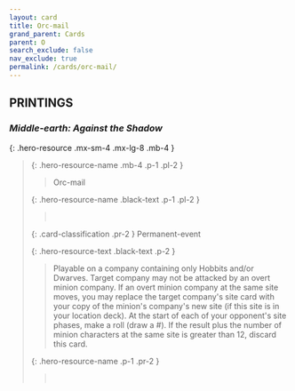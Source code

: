 ```yaml
---
layout: card
title: Orc-mail
grand_parent: Cards
parent: O
search_exclude: false
nav_exclude: true
permalink: /cards/orc-mail/
---
```


## PRINTINGS


### _Middle-earth: Against the Shadow_

{: .hero-resource .mx-sm-4 .mx-lg-8 .mb-4 }
> {: .hero-resource-name .mb-4 .p-1 .pl-2 }
> > <div class="card-mp"></div>
> > <div class="card-name">Orc-mail</div>
>
> {: .hero-resource-name .black-text .p-1 .pl-2 }
> > &nbsp;
>
> {: .card-classification .pr-2 }
> Permanent-event
>
> {: .hero-resource-text .black-text .p-2 }
> > Playable on a company containing only Hobbits and/or Dwarves. Target company may not be attacked by an overt minion company. If an overt minion company at the same site moves, you may replace the target company's site card with your copy of the minion's company's new site (if this site is in your location deck). At the start of each of your opponent's site phases, make a roll (draw a #). If the result plus the number of minion characters at the same site is greater than 12, discard this card. 
> 
> {: .hero-resource-name .p-1 .pr-2 }
> > <div class="card-shield"></div>
> > <div class="card-corruption">&nbsp;</div>

